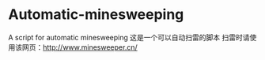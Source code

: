 # Automatic-minesweeping
A script for automatic minesweeping
这是一个可以自动扫雷的脚本
扫雷时请使用该网页：http://www.minesweeper.cn/
